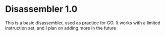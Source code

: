 # Disassembler 1.0

This is a basic disassembler, used as practice for GO. It works with a limited instruction set, and I plan on adding more in the future
